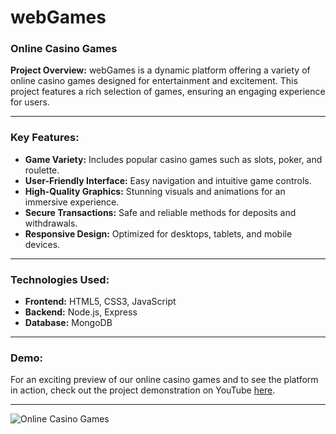 # webGames

### Online Casino Games

**Project Overview:**
webGames is a dynamic platform offering a variety of online casino games designed for entertainment and excitement. This project features a rich selection of games, ensuring an engaging experience for users.

---

### Key Features:
- **Game Variety:** Includes popular casino games such as slots, poker, and roulette.
- **User-Friendly Interface:** Easy navigation and intuitive game controls.
- **High-Quality Graphics:** Stunning visuals and animations for an immersive experience.
- **Secure Transactions:** Safe and reliable methods for deposits and withdrawals.
- **Responsive Design:** Optimized for desktops, tablets, and mobile devices.

---

### Technologies Used:
- **Frontend:** HTML5, CSS3, JavaScript
- **Backend:** Node.js, Express
- **Database:** MongoDB

---

### Demo:
For an exciting preview of our online casino games and to see the platform in action, check out the project demonstration on YouTube [here](https://youtu.be/-Lw1KwzcKuo?si=ECugEP0pya_ye2v9).

---

![Online Casino Games](https://via.placeholder.com/800x400.png?text=Online+Casino+Games)
